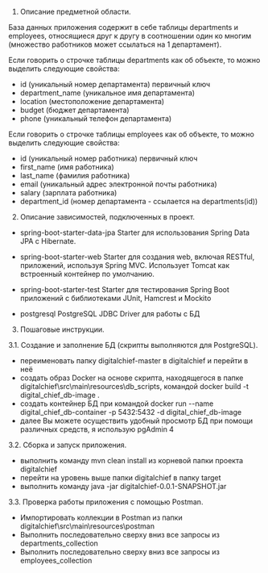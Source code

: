 1. Описание предметной области.

База данных приложения содержит в себе таблицы departments и employees,
относящиеся друг к другу в соотношении один ко многим
(множество работников может ссылаться на 1 департамент).

Если говорить о строчке таблицы departments как об объекте,
то можно выделить следующие свойства:
- id (уникальный номер департамента) первичный ключ
- department_name (уникальное имя департамента)
- location (местоположение департамента)
- budget (бюджет департамента)
- phone (уникальный телефон департамента)


Если говорить о строчке таблицы employees как об объекте,
то можно выделить следующие свойства:
- id (уникальный номер работника) первичный ключ
- first_name (имя работника)
- last_name (фамилия работника)
- email (уникальный адрес электронной почты работника)
- salary (зарплата работника)
- department_id (номер департамента - ссылается на departments(id))

2. Описание зависимостей, подключенных в проект.

- spring-boot-starter-data-jpa
Starter для использования Spring Data JPA с Hibernate.

- spring-boot-starter-web
Starter для создания web, включая RESTful, приложений, используя Spring MVC. 
Использует Tomcat как встроенный контейнер по умолчанию.

- spring-boot-starter-test
Starter для тестирования Spring Boot приложений с библиотеками JUnit, 
Hamcrest и Mockito

- postgresql
PostgreSQL JDBC Driver для работы с БД

3. Пошаговые инструкции.

3.1. Создание и заполнение БД (скрипты выполняются для PostgreSQL).
- переименовать папку digitalchief-master в digitalchief и перейти в неё
- создать образ Docker на основе скрипта, находящегося в папке 
digitalchief\src\main\resources\db_scripts, командой 
docker build -t digital_chief_db-image .
- создать контейнер БД при командой 
docker run --name digital_chief_db-container -p 5432:5432 -d digital_chief_db-image
- далее Вы можете осуществить удобный просмотр БД при помощи различных средств,
я использую pgAdmin 4

3.2. Сборка и запуск приложения.
- выполнить команду mvn clean install из корневой папки проекта digitalchief
- перейти на уровень выше папки digitalchief в папку target
- выполнить команду java -jar digitalchief-0.0.1-SNAPSHOT.jar

3.3. Проверка работы приложения с помощью Postman.
- Импортировать коллекции в Postman из папки digitalchief\src\main\resources\postman
- Выполнить последовательно сверху вниз все запросы из departments_collection
- Выполнить последовательно сверху вниз все запросы из employees_collection

